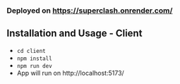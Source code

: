 ### Deployed on https://superclash.onrender.com/

## Installation and Usage - Client
- `cd client`
- `npm install`
- `npm run dev`
- App will run on http://localhost:5173/